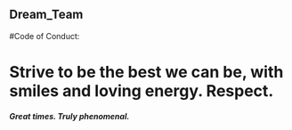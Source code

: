 ## Dream_Team
#Code of Conduct: 

# Strive to be the best we can be, with smiles and loving energy. Respect. 

##### Great times. Truly phenomenal.
